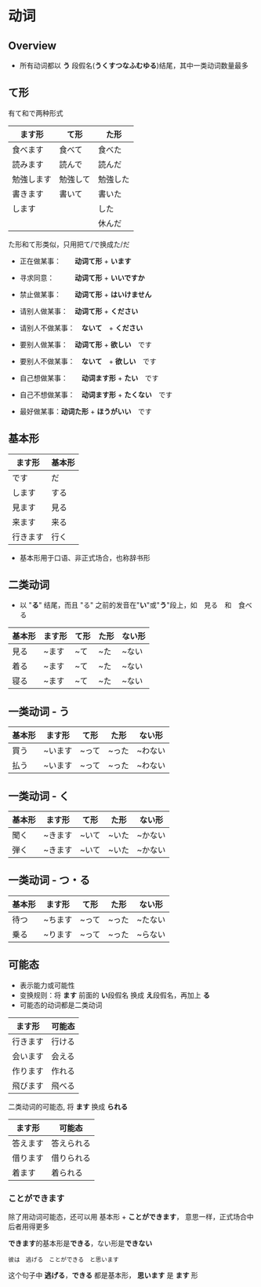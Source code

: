 # 动词

## Overview

- 所有动词都以 **う** 段假名(**うくすつなふむゆる**)结尾，其中一类动词数量最多


## て形

有て和で两种形式

| ます形     | て形     | た形     |
| ---------- | -------- | -------- |
| 食べます   | 食べて   | 食べた   |
| 読みます   | 読んで   | 読んだ   |
| 勉強します | 勉強して | 勉強した |
| 書きます   | 書いて   | 書いた   |
| します     |          | した     |
|            |          | 休んだ   |

た形和て形类似，只用把て/で换成た/だ

- 正在做某事：　　**动词て形** + **います**
- 寻求同意：　　　**动词て形** + **いいですか**
- 禁止做某事：　　**动词て形** + **はいけません**

- 请别人做某事：　**动词て形** + **ください**
- 请别人不做某事：　**ないて**　+ **ください**

- 要别人做某事：　**动词て形** + **欲しい**　です
- 要别人不做某事：　**ないて**　+ **欲しい**　です

- 自己想做某事：　　**动词ます形** + **たい**　です
- 自己不想做某事：　**动词ます形** + **たくない**　です

- 最好做某事：**动词た形** + **ほうがいい**　です

## 基本形

| ます形   | 基本形 |
| -------- | ------ |
| です     | だ     |
| します   | する   |
| 見ます   | 見る   |
| 来ます   | 来る   |
| 行きます | 行く   |

- 基本形用于口语、非正式场合，也称辞书形


## 二类动词

- 以 "**る**" 结尾，而且 "る" 之前的发音在"**い**"或"**う**"段上，如　見る　和　食べる

| 基本形 | ます形 | て形 | た形 | ない形 |
| ------ | ------ | ---- | ---- | ------ |
| 見る   | ~ます  | ~て  | ~た  | ~ない  |
| 着る   | ~ます  | ~て  | ~た  | ~ない  |
| 寝る   | ~ます  | ~て  | ~た  | ~ない  |


## 一类动词 - う

| 基本形 | ます形  | て形  | た形  | ない形  |
| ------ | ------- | ----- | ----- | ------- |
| 買う   | ~います | ~って | ~った | ~わない |
| 払う   | ~います | ~って | ~った | ~わない |


## 一类动词 - く

| 基本形 | ます形  | て形  | た形  | ない形  |
| ------ | ------- | ----- | ----- | ------- |
| 聞く   | ~きます | ~いて | ~いた | ~かない |
| 弾く   | ~きます | ~いて | ~いた | ~かない |


## 一类动词 - つ・る

| 基本形 | ます形  | て形  | た形  | ない形  |
| ------ | ------- | ----- | ----- | ------- |
| 待つ   | ~ちます | ~って | ~った | ~たない |
| 乗る   | ~ります | ~って | ~った | ~らない |


## 可能态

- 表示能力或可能性
- 变换规则：将 **ます** 前面的 **い**段假名 换成 **え**段假名，再加上 **る**
- 可能态的动词都是二类动词

| ます形   | 可能态 |
| -------- | ------ |
| 行きます | 行ける |
| 会います | 会える |
| 作ります | 作れる |
| 飛びます | 飛べる |

二类动词的可能态, 将 **ます** 换成 **られる**

| ます形   | 可能态     |
| -------- | ---------- |
| 答えます | 答えられる |
| 借ります | 借りられる |
| 着ます   | 着られる   |

### ことができます

除了用动词可能态，还可以用 基本形 + **ことができます**， 意思一样，正式场合中后者用得更多

**できます**的基本形是**できる**，ない形是**できない**

    彼は　逃げる　ことができる　と思います

这个句子中 **逃げる**，**できる** 都是基本形， **思います** 是 **ます** 形
